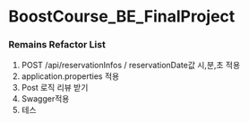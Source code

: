 # BoostCourse_BE_FinalProject

### Remains Refactor List
1. POST /api/reservationInfos / reservationDate값 시,분,초 적용
2. application.properties 적용 
3. Post 로직 리뷰 받기 
4. Swagger적용
5. 테스